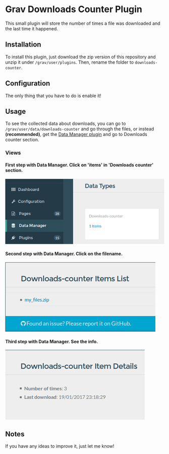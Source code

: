 # Grav Downloads Counter Plugin

This small plugin will store the number of times a file was downloaded and the last time it happened.

## Installation

To install this plugin, just download the zip version of this repository and unzip it under `/grav/user/plugins`. Then, rename the folder to `downloads-counter`.

## Configuration

The only thing that you have to do is enable it!

## Usage

To see the collected data about downloads, you can go to `/grav/user/data/downloads-counter` and go through the files, or instead **(recommended)**, get the [Data Manager plugin](https://github.com/getgrav/grav-plugin-data-manager) and go to Downloads counter section.

### Views
#### First step with Data Manager. Click on 'items' in 'Downloads counter' section.
![Image of Yaktocat](/assets/1.png)

#### Second step with Data Manager. Click on the filename.
![Image of Yaktocat](/assets/2.png)

#### Third step with Data Manager. See the info.
![Image of Yaktocat](/assets/3.png)

## Notes
If you have any ideas to improve it, just let me know!
